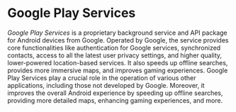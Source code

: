 # Google Play Services

*Google Play Services* is a proprietary background service and API package for Android devices from Google. Operated by Google, the service provides core functionalities like authentication for Google services, synchronized contacts, access to all the latest user privacy settings, and higher quality, lower-powered location-based services. It also speeds up offline searches, provides more immersive maps, and improves gaming experiences. Google Play Services play a crucial role in the operation of various other applications, including those not developed by Google. Moreover, it improves the overall Android experience by speeding up offline searches, providing more detailed maps, enhancing gaming experiences, and more.